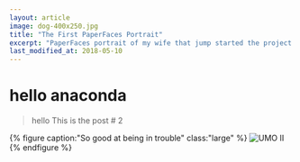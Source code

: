 ```yaml
---
layout: article
image: dog-400x250.jpg
title: "The First PaperFaces Portrait"
excerpt: "PaperFaces portrait of my wife that jump started the project. Drawn with Paper by 53 on an iPad."
last_modified_at: 2018-05-10
---
```


# hello anaconda
> hello
> This is the post # 2

{% figure caption:"So good at being in trouble" class:"large" %}
![UMO II](https://www.discogs.com/Unknown-Mortal-Orchestra-II/master/519003)
{% endfigure %}
